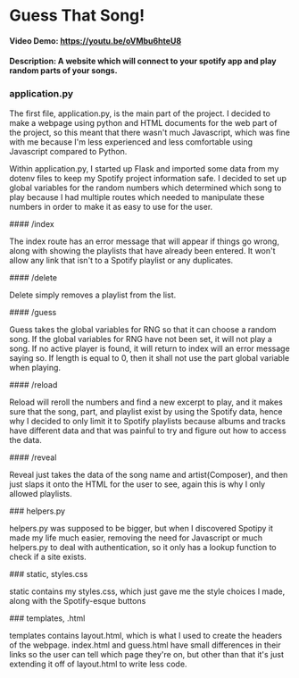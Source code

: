  # Guess That Song!
#### Video Demo:  <https://youtu.be/oVMbu6hteU8>
#### Description: A website which will connect to your spotify app and play random parts of your songs.

### application.py
<p>
    The first file, application.py, is the main part of the project. I decided to make a webpage using
    python and HTML documents for the web part of the project, so this meant that there wasn't
    much Javascript, which was fine with me because I'm less experienced and less comfortable
    using Javascript compared to Python.
</p>
<p>
    Within application.py, I started up Flask and imported some data from my dotenv files to keep my Spotify project information safe.
    I decided to set up global variables for the random numbers which determined which song to play because I had multiple
    routes which needed to manipulate these numbers in order to make it as easy to use for the user.
</p>
#### /index
<p>
    The index route has an error message that will appear if things go wrong, along with showing the playlists that have already
    been entered. It won't allow any link that isn't to a Spotify playlist or any duplicates.
</p>
#### /delete
<p>
   Delete simply removes a playlist from the list.
</p>
#### /guess
<p>
    Guess takes the global variables for RNG so that it can choose a random song. If the global variables for RNG have not been set,
    it will not play a song. If no active player is found, it will return to index will an error message saying so. If length is equal
    to 0, then it shall not use the part global variable when playing.
</p>
#### /reload
<p>
    Reload will reroll the numbers and find a new excerpt to play, and it makes sure that the song, part, and playlist exist by using
    the Spotify data, hence why I decided to only limit it to Spotify playlists because albums and tracks have different data and that was
    painful to try and figure out how to access the data.
</p>
#### /reveal  
<p>
    Reveal just takes the data of the song name and artist(Composer), and then just slaps it onto the HTML for the user to see, again
    this is why I only allowed playlists.
</p>
### helpers.py
<p>
    helpers.py was supposed to be bigger, but when I discovered Spotipy it made my life much easier, removing the need for Javascript or
    much helpers.py to deal with authentication, so it only has a lookup function to check if a site exists.
</p>
### static, styles.css
<p>
    static contains my styles.css, which just gave me the style choices I made, along with the Spotify-esque buttons
</p>
### templates, .html
<p>
    templates contains layout.html, which is what I used to create the headers of the webpage. index.html and guess.html have small differences
    in their links so the user can tell which page they're on, but other than that it's just extending it off of layout.html to write less code.
</p>